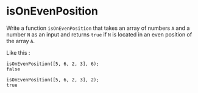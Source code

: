 # isOnEvenPosition

Write a function `isOnEvenPosition` that takes an array of numbers `A` and a number `N` as an input
and returns `true` if `N` is located in an even position of the array `A`.

Like this :

```
isOnEvenPosition([5, 6, 2, 3], 6);
false

isOnEvenPosition([5, 6, 2, 3], 2);
true
```
